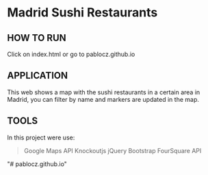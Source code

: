 # Madrid Sushi Restaurants

## HOW TO RUN

Click on index.html or go to pablocz.github.io

## APPLICATION

This web shows a map with the sushi restaurants in a certain area in Madrid, you can filter by name and markers are updated in the map.

## TOOLS

In this project were use:
> Google Maps API
> Knockoutjs
> jQuery
> Bootstrap
> FourSquare API

"# pablocz.github.io" 
